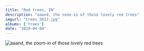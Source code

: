 ```yaml
---
title: "Red trees, IN"
description: "aaand, the zoom-in of those lovely red trees"
imgurl: "trees_5022.jpg"
albums: ['trees']
date: "2019-04-04"
---
```

![aaand, the zoom-in of those lovely red trees](https://apfbvvpren.cloudimg.io/v7/raw.githubusercontent.com/wpix/solid-pipix/master/photos/trees_5022.jpg?width/cdn/n/n)
